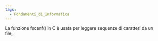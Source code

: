 ```yaml
---
tags:
  - Fondamenti_di_Informatica
---
```

La funzione fscanf() in C è usata per leggere sequenze di caratteri da un file,